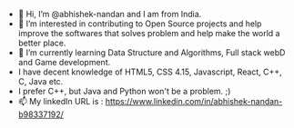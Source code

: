 - 👋 Hi, I’m @abhishek-nandan and I am from India.
- 👀 I’m interested in contributing to Open Source projects and help improve the softwares that solves problem and help make the world a better place.
- 🌱 I’m currently learning Data Structure and Algorithms, Full stack webD and Game development.
- I have decent knowledge of HTML5, CSS 4.15, Javascript, React, C++, C, Java etc.
- I prefer C++, but Java and Python won't be a problem. ;)
- 📫 My linkedIn URL is : https://www.linkedin.com/in/abhishek-nandan-b98337192/

<!---
abhishek-nandan/abhishek-nandan is a ✨ special ✨ repository because its `README.md` (this file) appears on your GitHub profile.
You can click the Preview link to take a look at your changes.
--->

